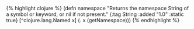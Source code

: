 {% highlight clojure %}
(defn namespace
  "Returns the namespace String of a symbol or keyword, or nil if not present."
  {:tag String
   :added "1.0"
   :static true}
  [^clojure.lang.Named x]
    (. x (getNamespace)))
{% endhighlight %}
